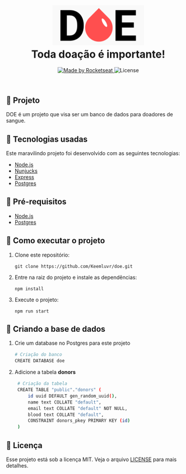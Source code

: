 <h1 align="center">
  <img src="./public/assets/img/logo.png" width="250px" /><br>
  Toda doação é importante!
</h2>
<p align="center">
  <a href="https://rocketseat.com.br">
    <img alt="Made by Rocketseat" src="https://img.shields.io/badge/made%20by-Rocketseat-%23F7DF1E">
  </a>
  <img alt="License" src="https://img.shields.io/badge/license-MIT-%23F7DF1E">
</p>

<br>

## :syringe: Projeto

DOE é um projeto que visa ser um banco de dados para doadores de sangue.

## :rocket: Tecnologias usadas

Este maravilindo projeto foi desenvolvido com as seguintes tecnologias:

- [Node.js](https://nodejs.org/en/)
- [Nunjucks](https://mozilla.github.io/nunjucks/)
- [Express](https://expressjs.com/pt-br/)
- [Postgres](https://node-postgres.com/)

## 🚧 Pré-requisitos

- [Node.js](https://nodejs.org/en/)
- [Postgres](https://node-postgres.com/)


## 🔨 Como executar o projeto

1. Clone este repositório:
    ```
    git clone https://github.com/Keemluvr/doe.git
    ```
2. Entre na raiz do projeto e instale as dependências:
    ```
    npm install
    ```
3. Execute o projeto:
    ```
    npm run start
    ```
    
## 🐘 Criando a base de dados
1. Crie um database no Postgres para este projeto
    ```sh
    # Criação do banco
    CREATE DATABASE doe
     ```
2. Adicione a tabela **donors**
   ```sh
    # Criação da tabela 
    CREATE TABLE "public"."donors" (
        id uuid DEFAULT gen_random_uuid(),
        name text COLLATE "default",
        email text COLLATE "default" NOT NULL,
        blood text COLLATE "default",
        CONSTRAINT donors_pkey PRIMARY KEY (id)
    )
   ```


## :memo: Licença

Esse projeto está sob a licença MIT. Veja o arquivo [LICENSE](https://github.com/Keemluvr/doe/blob/master/LICENSE) para mais detalhes.
